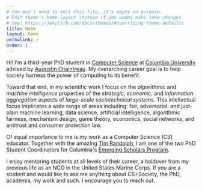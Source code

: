 ```yaml
---
# You don't need to edit this file, it's empty on purpose.
# Edit theme's home layout instead if you wanna make some changes
# See: https://jekyllrb.com/docs/themes/#overriding-theme-defaults
title: Home
layout: home
permalink: /
order: 1
---
```


Hi! I'm a third-year PhD student in [Computer Science][Wikipedia CS] at
[Columbia University][Columbia] advised by [Augustin Chaintreau][Augustin]. My
overarching career goal is to help society harness the power of computing to
its benefit.

Toward that end, in my scientific work I focus on the *algorithmic* and
*machine intelligence* properties of the *strategic*, *economic*, and
*information aggregation* aspects of *large-scale sociotechnical systems*.
This intellectual focus implicates a wide range of areas including: fair,
adversarial, and just-plain machine learning, data science, artificial
intelligence, algorithmic fairness, mechanism design, game theory, economics,
social networks, and antitrust and consumer protection law.

Of equal importance to me is my work as a Computer Science (CS) educator.
Together with the amazing [Tim Randolph][Tim], I am one of the two PhD Student
Coordinators for Columbia's [Emerging Scholars Program][ESP].

I enjoy mentoring students at all levels of their career, a holdover from my
previous life as an NCO in the United States Marine Corps. If you are a student
and would like to ask me anything about CS+Society, the PhD, academia, my work
and such. I encourage you to reach out.


[Columbia]: https://www.columbia.edu/
[Wikipedia CS]: https://en.wikipedia.org/wiki/Computer_science
[MACS]: http://www.macsx297.org/
[TEALS]: https://www.tealsk12.org/
[ESP]: https://www.cs.columbia.edu/esp/
[Tim]: https://twrand.github.io/
[Augustin]: http://www.cs.columbia.edu/~augustin/
